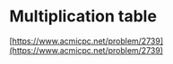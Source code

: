 # Multiplication table

[https://www.acmicpc.net/problem/2739](https://www.acmicpc.net/problem/2739)